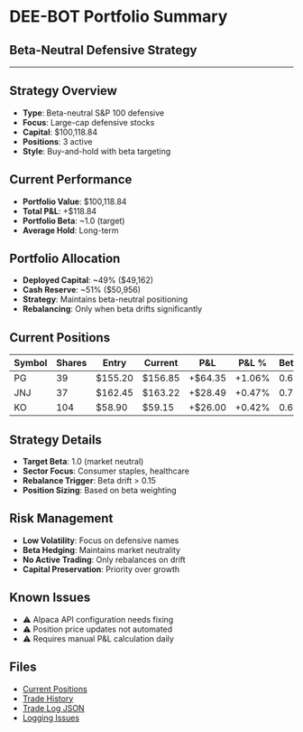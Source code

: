 # DEE-BOT Portfolio Summary
## Beta-Neutral Defensive Strategy

---

## Strategy Overview
- **Type**: Beta-neutral S&P 100 defensive
- **Focus**: Large-cap defensive stocks
- **Capital**: $100,118.84
- **Positions**: 3 active
- **Style**: Buy-and-hold with beta targeting

## Current Performance
- **Portfolio Value**: $100,118.84
- **Total P&L**: +$118.84
- **Portfolio Beta**: ~1.0 (target)
- **Average Hold**: Long-term

## Portfolio Allocation
- **Deployed Capital**: ~49% ($49,162)
- **Cash Reserve**: ~51% ($50,956)
- **Strategy**: Maintains beta-neutral positioning
- **Rebalancing**: Only when beta drifts significantly

## Current Positions
| Symbol | Shares | Entry | Current | P&L | P&L % | Beta |
|--------|--------|-------|---------|-----|-------|------|
| PG | 39 | $155.20 | $156.85 | +$64.35 | +1.06% | 0.60 |
| JNJ | 37 | $162.45 | $163.22 | +$28.49 | +0.47% | 0.70 |
| KO | 104 | $58.90 | $59.15 | +$26.00 | +0.42% | 0.65 |

## Strategy Details
- **Target Beta**: 1.0 (market neutral)
- **Sector Focus**: Consumer staples, healthcare
- **Rebalance Trigger**: Beta drift > 0.15
- **Position Sizing**: Based on beta weighting

## Risk Management
- **Low Volatility**: Focus on defensive names
- **Beta Hedging**: Maintains market neutrality
- **No Active Trading**: Only rebalances on drift
- **Capital Preservation**: Priority over growth

## Known Issues
- ⚠️ Alpaca API configuration needs fixing
- ⚠️ Position price updates not automated
- ⚠️ Requires manual P&L calculation daily

## Files
- [Current Positions](current/positions.csv)
- [Trade History](../../trade-logs/dee-bot/)
- [Trade Log JSON](../../09_logs/trading/DEE_BOT_TRADE_LOG_COMPLETE.json)
- [Logging Issues](../../DEE_BOT_LOGGING_ISSUES.md)